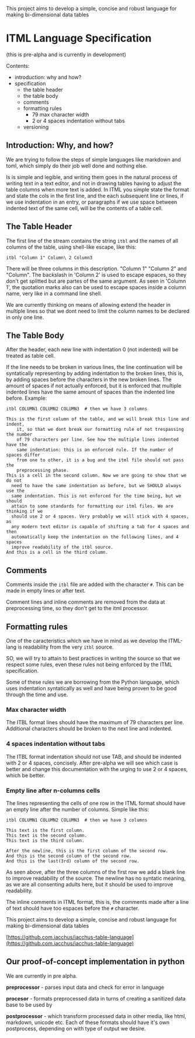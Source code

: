 This project aims to develop a simple, concise and robust language for making
bi-dimensional data tables

# ITML Language Specification

(this is pre-alpha and is currently in development)

Contents:

- introduction: why and how?
- specification
  - the table header
  - the table body
  - comments
  - formatting rules
    - 79 max character width
    - 2 or 4 spaces indentation without tabs
  - versioning

## Introduction: Why, and how?

We are trying to follow the steps of simple languages like markdown and toml,
which simply do their job well done and nothing else.

Is is simple and legible, and writing them goes in the natural process of
writing text in a text editor, and not in drawing tables having to adjust the
table columns when more text is added. In ITML you simple state the format
and state the cols in the first line, and the each subsequent line or lines, if
we use indentation in an entry, or paragraphs if we use space between indented
text of the same cell, will be the contents of a table cell.

## The Table Header

The first line of the stream contains the string `itbl` and the names of all
columns of the table, using shell-like escape, like this:

```
itbl "Column 1" Column\ 2 Column3
```

There will be three columns in this description. "Column 1" "Column 2" and
"Column". The backslash in 'Column 2' is used to escape espaces, so they don't get splitted
but are partes of the same argument. As seen in 'Column 1', the quotation marks
also can be used to escape spaces inside a column name, very like in a command
line shell.

We are currently thinking on means of allowing extend the header in multiple
lines so that we dont need to limit the column names to be declared in only one
line.

## The Table Body

After the header, each new line with indentation 0 (not indented) will be
treated as table cell.

If the line needs to be broken in various lines, the line continuation will be
syntatically representing by adding indentation to the broken lines, this is,
by adding spaces before the characters in the new broken lines. The amount of
spaces if not actually enforced, but it is enforced that multiple indented
lines have the same amount of spaces than the indented line before. Example:

```
itbl COLUMN1 COLUMN2 COLUMN3  # then we have 3 columns

This is the first column of the table, and we will break this line and indent,
    it, so that we dont break our formatting rule of not trespassing the number
    of 79 characters per line. See how the multiple lines indented have the
    same indentation: this is an enforced rule. If the number of spaces differ
    from one to other, it is a bug and the itml file should not pass the
    preprocessing phase.
This is a cell in the second column. Now we are going to show that we do not
  need to have the same indentation as before, but we SHOULD always use the
  same indentation. This is not enforced for the time being, but we should 
  attain to some standards for formatting our itml files. We are thinking if we
  should use 2 or 4 spaces. Very probably we will stick with 4 spaces, as
  any modern text editor is capable of shifting a tab for 4 spaces and then
  automatically keep the indentation on the following lines, and 4 spaces
  improve readability of the itbl source.
And this is a cell in the third column.
```

## Comments

Comments inside the `itbl` file are added with the character `#`. This can be
made in empty lines or after text.

Comment lines and inline comments are removed from the data at preprocessing
time, so they don't get to the itml processor.

## Formatting rules

One of the caracteristics which we have in mind as we develop the ITML-lang is
readability from the very `itbl` source.

SO, we will try to attain to best practices in writing the source so that we
respect some rules, even these rules not being enforced by the ITML
specification.

Some of these rules we are borrowing from the Python language, which uses
indentation syntatically as well and have being proven to be good through the
time and use.

### Max character width

The ITBL format lines should have the maximum of 79 characters per line.
Additional characters should be broken to the next line and indented.

### 4 spaces indentation without tabs

The ITBL format indentation should not use TAB, and should be indented with
2 or 4 spaces, concisely. After pre-alpha we will see which case is better and
change this documentation with the urging to use 2 or 4 spaces, which be
better.

### Empty line after n-columns cells

The lines representing the cells of one row in the ITML format should have an
empty line after the number of columns. Simple like this:

```
itbl COLUMN1 COLUMN2 COLUMN3  # then we have 3 columns

This text is the first column. 
This text is the second column. 
This text is the third column.

After the newline, this is the first column of the second row.
And this is the second column of the second row.
And this is the last(3rd) column of the second row.
```

As seen above, after the three columns of the first row we add a blank line to
improve readability of the source. The newline has no syntatic meaning, as we
are all consenting adults here, but it should be used to improve readability.

The inline comments in ITML format, this is, the comments made after a line of
text should have too espaces before the `#` character.

This project aims to develop a simple, concise and robust language for making
bi-dimensional data tables

[https://github.com.iacchus/iacchus-table-language](https://github.com.iacchus/iacchus-table-language)

## Our proof-of-concept implementation in python

We are currently in pre alpha.

**preprocessor** - parses input data and check for error in language

**procesor** - formats preprocessed data in turns of creating a sanitized
data base to be used by

**postprocessor** - which transform processed data in other media, like html,
markdown, unicode etc. Each of these formats should have it's own postprocess,
depending on with type of output we desire.

